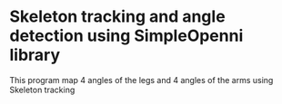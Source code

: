 # Skeleton tracking and angle detection using SimpleOpenni library

  This program map 4 angles of the legs and 4 angles of the arms using Skeleton tracking

  

